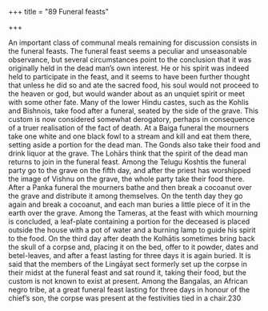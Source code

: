 +++
title = "89 Funeral feasts"

+++

An important class of communal meals remaining for discussion consists in the funeral feasts. The funeral feast seems a peculiar and unseasonable observance, but several circumstances point to the conclusion that it was originally held in the dead man’s own interest. He or his spirit was indeed held to participate in the feast, and it seems to have been further thought that unless he did so and ate the sacred food, his soul would not proceed to the heaven or god, but would wander about as an unquiet spirit or meet with some other fate. Many of the lower Hindu castes, such as the Kohlis and Bishnois, take food after a funeral, seated by the side of the grave. This custom is now considered somewhat derogatory, perhaps in consequence of a truer realisation of the fact of death. At a Baiga funeral the mourners take one white and one black fowl to a stream and kill and eat them there, setting aside a portion for the dead man. The Gonds also take their food and drink liquor at the grave. The Lohārs think that the spirit of the dead man returns to join in the funeral feast. Among the Telugu Koshtis the funeral party go to the grave on the fifth day, and after the priest has worshipped the image of Vishnu on the grave, the whole party take their food there. After a Panka funeral the mourners bathe and then break a cocoanut over the grave and distribute it among themselves. On the tenth day they go again and break a cocoanut, and each man buries a little piece of it in the earth over the grave. Among the Tameras, at the feast with which mourning is concluded, a leaf-plate containing a portion for the deceased is placed outside the house with a pot of water and a burning lamp to guide his spirit to the food. On the third day after death the Kolhātis sometimes bring back the skull of a corpse and, placing it on the bed, offer to it powder, dates and betel-leaves, and after a feast lasting for three days it is again buried. It is said that the members of the Lingāyat sect formerly set up the corpse in their midst at the funeral feast and sat round it, taking their food, but the custom is not known to exist at present. Among the Bangalas, an African negro tribe, at a great funeral feast lasting for three days in honour of the chief’s son, the corpse was present at the festivities tied in a chair.230 

